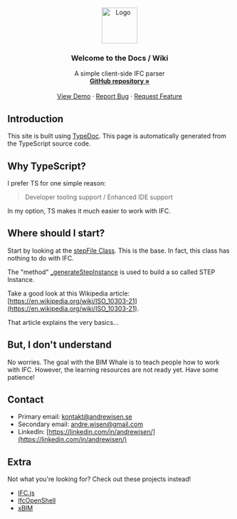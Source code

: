<br />
<p align="center">
  <a href="https://github.com/andrewisen/bim-whale">
    <img src="https://bimvalen.se/assets/img/logos/logo-500x500-alt.png" alt="Logo" width="80" height="80">
  </a>

  <h3 align="center">Welcome to the Docs / Wiki</h3>

  <p align="center">
    A simple client-side IFC parser 
    <br />
    <a href="https://github.com/andrewisen/bim-whale/"><strong>GitHub repository »</strong></a>
    <br />
    <br />
    <a href="https://github.bimvalen.se/public/">View Demo</a>
    ·
    <a href="https://github.com/andrewisen/bim-whale/issues">Report Bug</a>
    ·
    <a href="https://github.com/andrewisen/bim-whale/issues">Request Feature</a>
  </p>
</p>

## Introduction

This site is built using [TypeDoc](https://typedoc.org).
This page is automatically generated from the TypeScript source code.

## Why TypeScript?

I prefer TS for one simple reason:

> Developer tooling support / Enhanced IDE support

In my option, TS makes it much easier to work with IFC.

## Where should I start?

Start by looking at the [stepFile Class](https://github.bimvalen.se/docs/classes/stepfile.html).
This is the base. In fact, this class has nothing to do with IFC.

The "method" [\_generateStepInstance](https://github.bimvalen.se/docs/globals.html#_generatestepinstance) is used to build a so called STEP Instance.

Take a good look at this Wikipedia article: [https://en.wikipedia.org/wiki/ISO_10303-21](https://en.wikipedia.org/wiki/ISO_10303-21).

That article explains the very basics...

## But, I don't understand

No worries. The goal with the BIM Whale is to teach people how to work with IFC.
However, the learning resources are not ready yet. Have some patience!

## Contact

-   Primary email: [kontakt@andrewisen.se](mailto:kontakt@andrewisen.se)
-   Secondary email: [andre.wisen@gmail.com](mailto:andre.wisen@gmail.com])
-   LinkedIn: [https://linkedin.com/in/andrewisen/](https://linkedin.com/in/andrewisen/)

## Extra

Not what you're looking for?
Check out these projects instead!

-   [IFC.js](https://github.com/agviegas/IFC.js)
-   [IfcOpenShell](https://github.com/IfcOpenShell/IfcOpenShell)
-   [xBIM](https://github.com/xBimTeam)

